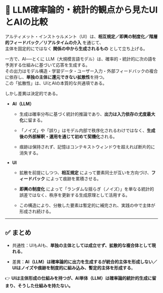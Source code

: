 # 🔹 LLM確率論的・統計的観点から見たUIとAIの比較

アルティメット・インストゥルメント（UI）は、**相互規定／即興の制度化／階層的フィードバック／リアルタイムの介入** を通じて、  
主体を固定的にではなく **関係の中から生成されるもの** として立ち上げる。

一方で、AI──とくに LLM（大規模言語モデル）は、確率的・統計的に次の語を予測する仕組みに基づいて応答を生成する。  
その出力はモデル構造・学習データ・ユーザー入力・外部フィードバックの複合に依存し、**単独の主体に還元できない拡散性**を持つ。  
この「拡散性」は、UIとAIの本質的な共通項である。

しかし差異は決定的である。

- **AI（LLM）**
    
    - 生成は確率分布に基づく統計的推論であり、**出力は入力依存の尤度最大化**に留まる。
        
    - 「ノイズ」や「誤り」はモデル内部で秩序化されるわけではなく、**生成後の外部解釈・運用を通じて初めて契機化**される。
        
    - 痕跡は保持されず、記憶はコンテキストウィンドウを超えれば断片的に消失する。
        
- **UI**
    
    - 拡散を前提にしつつ、**相互規定** によって要素同士が互いを方向づけ、**フィードバック** によって痕跡を累積させる。
        
    - **即興の制度化** によって「ランダムな揺らぎ（ノイズ）」を単なる統計的誤差ではなく、秩序を更新する生成原理として活用する。
        
    - この構造により、分散した要素は暫定的に補完され、実践の中で主体が形成され続ける。
        

---

## ✅ まとめ

- 共通性：UIもAIも、**単独の主体としては成立せず、拡散的な複合体として現れる**。
    
- 差異：**AI（LLM）は確率論的に出力を生成するが統合的主体を形成しない／UIはノイズや痕跡を制度的に組み込み、暫定的主体を形成する**。
    

👉 **UIは主体形成の仕組みを持つが、AI単体（LLM）は確率論的統計的生成に留まり、そうした仕組みを持たない。**
